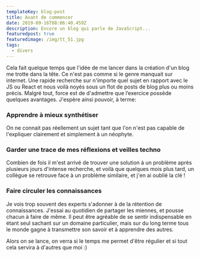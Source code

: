 ```yaml
---
templateKey: blog-post
title: Avant de commencer
date: 2019-09-16T08:06:40.459Z
description: Encore un blog qui parle de JavaScript...
featuredpost: true
featuredimage: /img/tt_51.jpg
tags:
  - divers
---
```

Cela fait quelque temps que l'idée de me lancer dans la création d'un blog me trotte dans la tête. Ce n'est pas comme si le genre manquait sur internet. Une rapide recherche sur n'importe quel sujet en rapport avec le JS ou React et nous voilà noyés sous un flot de posts de blog plus ou moins précis.
Malgré tout, force est de d'admettre que l’exercice possède quelques avantages. J'espère ainsi pouvoir, à terme:

### Apprendre à mieux synthétiser

On ne connait pas réellement un sujet tant que l'on n'est pas capable de l'expliquer clairement et simplement à un néophyte. 

### Garder une trace de mes réflexions et veilles techno

Combien de fois il m'est arrivé de trouver une solution à un problème après plusieurs jours d'intense recherche, et voilà que quelques mois plus tard, un collègue se retrouve face à un problème similaire, et j'en ai oublié la clé !

### Faire circuler les connaissances

Je vois trop souvent des experts s'adonner à de la rétention de connaissances. J'essai au quotidien de partager les miennes, et pousse chacun à faire de même. Il peut être agréable de se sentir indispensable en étant seul sachant sur un domaine particulier, mais sur du long terme tous le monde gagne à transmettre son savoir et à apprendre des autres.

Alors on se lance, on verra si le temps me permet d'être régulier et si tout cela servira à d'autres que moi :)
